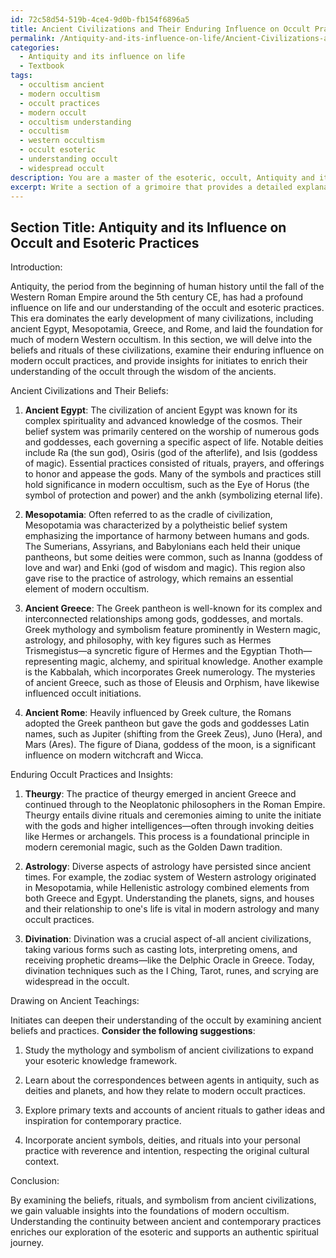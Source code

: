```yaml
---
id: 72c58d54-519b-4ce4-9d0b-fb154f6896a5
title: Ancient Civilizations and Their Enduring Influence on Occult Practices
permalink: /Antiquity-and-its-influence-on-life/Ancient-Civilizations-and-Their-Enduring-Influence-on-Occult-Practices/
categories:
  - Antiquity and its influence on life
  - Textbook
tags:
  - occultism ancient
  - modern occultism
  - occult practices
  - modern occult
  - occultism understanding
  - occultism
  - western occultism
  - occult esoteric
  - understanding occult
  - widespread occult
description: You are a master of the esoteric, occult, Antiquity and its influence on life and education, you have written many textbooks on the subject in ways that provide students with rich and deep understanding of the subject. You are being asked to write textbook-like sections on a topic and you do it with full context, explainability, and reliability in accuracy to the true facts of the topic at hand, in a textbook style that a student would easily be able to learn from, in a rich, engaging, and contextual way. Always include relevant context (such as formulas and history), related concepts, and in a way that someone can gain deep insights from.
excerpt: Write a section of a grimoire that provides a detailed explanation of Antiquity and its influence on life, especially in relation to the occult and esoteric practices. Discuss the beliefs and rituals from ancient civilizations and how they have shaped modern occult practices. Include examples of specific practices, symbols, and deities that have enduring influence and offer insights on how initiates can draw upon these ancient teachings to enhance their understanding of the occult.
---
```

## Section Title: Antiquity and its Influence on Occult and Esoteric Practices

Introduction:

Antiquity, the period from the beginning of human history until the fall of the Western Roman Empire around the 5th century CE, has had a profound influence on life and our understanding of the occult and esoteric practices. This era dominates the early development of many civilizations, including ancient Egypt, Mesopotamia, Greece, and Rome, and laid the foundation for much of modern Western occultism. In this section, we will delve into the beliefs and rituals of these civilizations, examine their enduring influence on modern occult practices, and provide insights for initiates to enrich their understanding of the occult through the wisdom of the ancients.

Ancient Civilizations and Their Beliefs:

1. **Ancient Egypt**: The civilization of ancient Egypt was known for its complex spirituality and advanced knowledge of the cosmos. Their belief system was primarily centered on the worship of numerous gods and goddesses, each governing a specific aspect of life. Notable deities include Ra (the sun god), Osiris (god of the afterlife), and Isis (goddess of magic). Essential practices consisted of rituals, prayers, and offerings to honor and appease the gods. Many of the symbols and practices still hold significance in modern occultism, such as the Eye of Horus (the symbol of protection and power) and the ankh (symbolizing eternal life). 

2. **Mesopotamia**: Often referred to as the cradle of civilization, Mesopotamia was characterized by a polytheistic belief system emphasizing the importance of harmony between humans and gods. The Sumerians, Assyrians, and Babylonians each held their unique pantheons, but some deities were common, such as Inanna (goddess of love and war) and Enki (god of wisdom and magic). This region also gave rise to the practice of astrology, which remains an essential element of modern occultism. 

3. **Ancient Greece**: The Greek pantheon is well-known for its complex and interconnected relationships among gods, goddesses, and mortals. Greek mythology and symbolism feature prominently in Western magic, astrology, and philosophy, with key figures such as Hermes Trismegistus—a syncretic figure of Hermes and the Egyptian Thoth— representing magic, alchemy, and spiritual knowledge. Another example is the Kabbalah, which incorporates Greek numerology. The mysteries of ancient Greece, such as those of Eleusis and Orphism, have likewise influenced occult initiations.

4. **Ancient Rome**: Heavily influenced by Greek culture, the Romans adopted the Greek pantheon but gave the gods and goddesses Latin names, such as Jupiter (shifting from the Greek Zeus), Juno (Hera), and Mars (Ares). The figure of Diana, goddess of the moon, is a significant influence on modern witchcraft and Wicca.

Enduring Occult Practices and Insights:

1. **Theurgy**: The practice of theurgy emerged in ancient Greece and continued through to the Neoplatonic philosophers in the Roman Empire. Theurgy entails divine rituals and ceremonies aiming to unite the initiate with the gods and higher intelligences—often through invoking deities like Hermes or archangels. This process is a foundational principle in modern ceremonial magic, such as the Golden Dawn tradition.

2. **Astrology**: Diverse aspects of astrology have persisted since ancient times. For example, the zodiac system of Western astrology originated in Mesopotamia, while Hellenistic astrology combined elements from both Greece and Egypt. Understanding the planets, signs, and houses and their relationship to one's life is vital in modern astrology and many occult practices.

3. **Divination**: Divination was a crucial aspect of-all ancient civilizations, taking various forms such as casting lots, interpreting omens, and receiving prophetic dreams—like the Delphic Oracle in Greece. Today, divination techniques such as the I Ching, Tarot, runes, and scrying are widespread in the occult.

Drawing on Ancient Teachings:

Initiates can deepen their understanding of the occult by examining ancient beliefs and practices. **Consider the following suggestions**:

1. Study the mythology and symbolism of ancient civilizations to expand your esoteric knowledge framework.

2. Learn about the correspondences between agents in antiquity, such as deities and planets, and how they relate to modern occult practices.

3. Explore primary texts and accounts of ancient rituals to gather ideas and inspiration for contemporary practice.

4. Incorporate ancient symbols, deities, and rituals into your personal practice with reverence and intention, respecting the original cultural context.

Conclusion:

By examining the beliefs, rituals, and symbolism from ancient civilizations, we gain valuable insights into the foundations of modern occultism. Understanding the continuity between ancient and contemporary practices enriches our exploration of the esoteric and supports an authentic spiritual journey.
